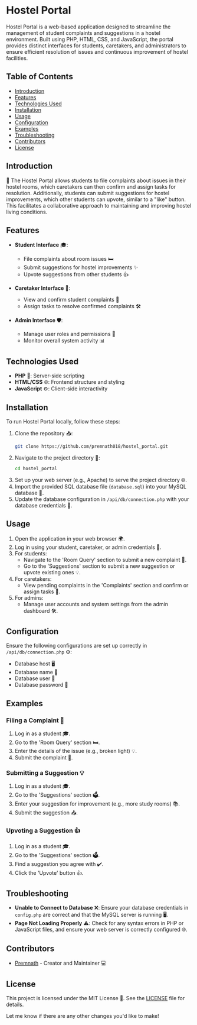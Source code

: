 # Hostel Portal

Hostel Portal is a web-based application designed to streamline the management of student complaints and suggestions in a hostel environment. Built using PHP, HTML, CSS, and JavaScript, the portal provides distinct interfaces for students, caretakers, and administrators to ensure efficient resolution of issues and continuous improvement of hostel facilities.

## Table of Contents
- [Introduction](#introduction)
- [Features](#features)
- [Technologies Used](#technologies-used)
- [Installation](#installation)
- [Usage](#usage)
- [Configuration](#configuration)
- [Examples](#examples)
- [Troubleshooting](#troubleshooting)
- [Contributors](#contributors)
- [License](#license)

## Introduction

🏢 The Hostel Portal allows students to file complaints about issues in their hostel rooms, which caretakers can then confirm and assign tasks for resolution. Additionally, students can submit suggestions for hostel improvements, which other students can upvote, similar to a "like" button. This facilitates a collaborative approach to maintaining and improving hostel living conditions.

## Features

- **Student Interface** 🎓:
  - File complaints about room issues 🛏️
  - Submit suggestions for hostel improvements ✨
  - Upvote suggestions from other students 👍

- **Caretaker Interface** 🔧:
  - View and confirm student complaints 👀
  - Assign tasks to resolve confirmed complaints 🛠️

- **Admin Interface** 🛡️:
  - Manage user roles and permissions 🔐
  - Monitor overall system activity 📊

## Technologies Used

- **PHP** 🐘: Server-side scripting
- **HTML/CSS** 🌐: Frontend structure and styling
- **JavaScript** ⚙️: Client-side interactivity

## Installation

To run Hostel Portal locally, follow these steps:

1. Clone the repository 📥:
    ```bash
    git clone https://github.com/premnath018/hostel_portal.git
    ```
2. Navigate to the project directory 📁:
    ```bash
    cd hostel_portal
    ```
3. Set up your web server (e.g., Apache) to serve the project directory 🌐.
4. Import the provided SQL database file (`database.sql`) into your MySQL database 💾.
5. Update the database configuration in `/api/db/connection.php` with your database credentials 🔑.

## Usage

1. Open the application in your web browser 🌍.
2. Log in using your student, caretaker, or admin credentials 🔑.
3. For students:
   - Navigate to the 'Room Query' section to submit a new complaint 📝.
   - Go to the 'Suggestions' section to submit a new suggestion or upvote existing ones 💡.
4. For caretakers:
   - View pending complaints in the 'Complaints' section and confirm or assign tasks 🔧.
5. For admins:
   - Manage user accounts and system settings from the admin dashboard 🛠️.

## Configuration

Ensure the following configurations are set up correctly in `/api/db/connection.php` ⚙️:
- Database host 🖥️
- Database name 📂
- Database user 👤
- Database password 🔑

## Examples

### Filing a Complaint 📝

1. Log in as a student 🎓.
2. Go to the 'Room Query' section 🛏️.
3. Enter the details of the issue (e.g., broken light) 💡.
4. Submit the complaint 📩.

### Submitting a Suggestion 💡

1. Log in as a student 🎓.
2. Go to the 'Suggestions' section 🗳️.
3. Enter your suggestion for improvement (e.g., more study rooms) 📚.
4. Submit the suggestion 📤.

### Upvoting a Suggestion 👍

1. Log in as a student 🎓.
2. Go to the 'Suggestions' section 🗳️.
3. Find a suggestion you agree with ✔️.
4. Click the 'Upvote' button 👍.

## Troubleshooting

- **Unable to Connect to Database** ❌: Ensure your database credentials in `config.php` are correct and that the MySQL server is running 🖥️.
- **Page Not Loading Properly** ⚠️: Check for any syntax errors in PHP or JavaScript files, and ensure your web server is correctly configured 🌐.

## Contributors

- [Premnath](https://github.com/premnath018) - Creator and Maintainer 💻

## License

This project is licensed under the MIT License 📜. See the [LICENSE](LICENSE) file for details.

Let me know if there are any other changes you'd like to make!

